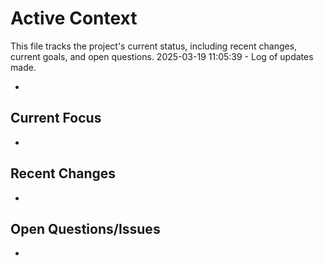 # Active Context

This file tracks the project's current status, including recent changes, current goals, and open questions.
2025-03-19 11:05:39 - Log of updates made.

*

## Current Focus

*   

## Recent Changes

*   

## Open Questions/Issues

*